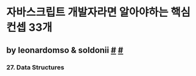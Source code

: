 # 자바스크립트 개발자라면 알아야하는 핵심 컨셉 33개 

## by leonardomso & soldonii [#](https://github.com/leonardomso/33-js-concepts) [#](https://soldonii.tistory.com/56?category=862199) #

### 27. Data Structures
